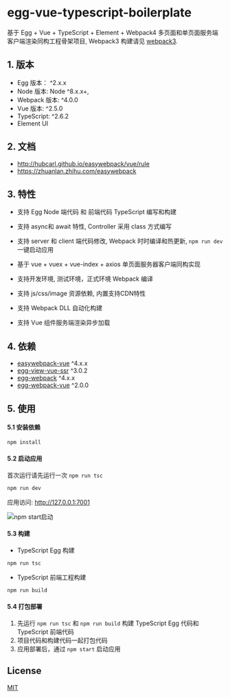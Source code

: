 # egg-vue-typescript-boilerplate

基于 Egg + Vue + TypeScript + Element + Webpack4 多页面和单页面服务端客户端渲染同构工程骨架项目, Webpack3 构建请见 [webpack3](https://github.com/hubcarl/egg-vue-typescript-boilerplate/tree/webpack3).

## 1. 版本

- Egg 版本： ^2.x.x
- Node 版本: Node ^8.x.x+,
- Webpack 版本: ^4.0.0
- Vue 版本: ^2.5.0
- TypeScript: ^2.6.2
- Element UI

## 2. 文档

- http://hubcarl.github.io/easywebpack/vue/rule
- https://zhuanlan.zhihu.com/easywebpack


## 3. 特性

- 支持 Egg Node 端代码 和 前端代码 TypeScript 编写和构建

- 支持 async和 await 特性, Controller 采用 class 方式编写

- 支持 server 和 client 端代码修改, Webpack 时时编译和热更新, `npm run dev` 一键启动应用

- 基于 vue + vuex + vue-index + axios 单页面服务器客户端同构实现

- 支持开发环境, 测试环境，正式环境 Webpack 编译

- 支持 js/css/image 资源依赖, 内置支持CDN特性

- 支持 Webpack DLL 自动化构建

- 支持 Vue 组件服务端渲染异步加载
 

## 4. 依赖

- [easywebpack-vue](https://github.com/hubcarl/easywebpack) ^4.x.x
- [egg-view-vue-ssr](https://github.com/hubcarl/egg-view-vue-ssr) ^3.0.2
- [egg-webpack](https://github.com/hubcarl/egg-webpack) ^4.x.x
- [egg-webpack-vue](https://github.com/hubcarl/egg-webpack-vue) ^2.0.0

## 5. 使用

#### 5.1 安装依赖

```bash
npm install
```

#### 5.2 启动应用

首次运行请先运行一次 `npm run tsc`

```bash
npm run dev
```

应用访问: http://127.0.0.1:7001

![npm start启动](https://github.com/hubcarl/egg-vue-webpack-boilerplate/blob/master/docs/images/webpack-build.png)


#### 5.3 构建

- TypeScript Egg 构建

```bash
npm run tsc
```

- TypeScript 前端工程构建

```bash
npm run build
```

#### 5.4 打包部署

1. 先运行 `npm run tsc` 和 `npm run build` 构建 TypeScript Egg 代码和 TypeScript 前端代码
2. 项目代码和构建代码一起打包代码
3. 应用部署后，通过 `npm start` 启动应用


## License

[MIT](LICENSE)
